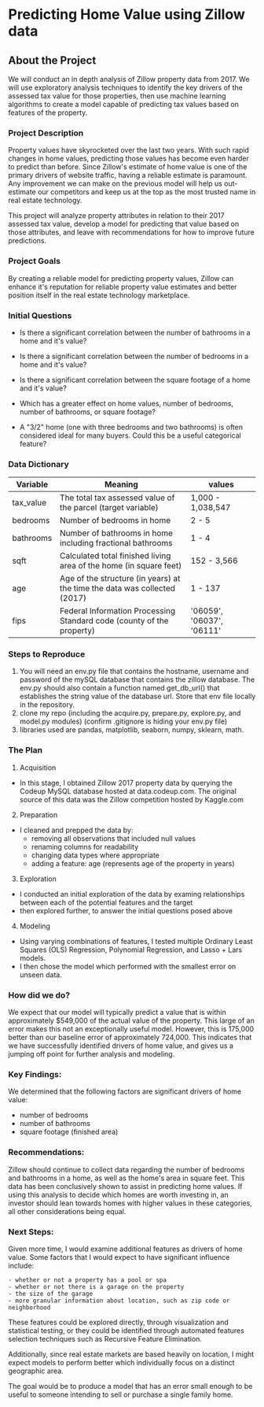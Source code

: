 # Predicting Home Value using Zillow data

## About the Project 

We will conduct an in depth analysis of Zillow property data from 2017. We will use exploratory analysis techniques to identify the key drivers of the assessed tax value for those properties, then use machine learning algorithms to create a model capable of predicting tax values based on features of the property. 

### Project Description

Property values have skyrocketed over the last two years. With such rapid changes in home values, predicting those values has become even harder to predict than before. Since Zillow's estimate of home value is one of the primary drivers of website traffic, having a reliable estimate is paramount. Any improvement we can make on the previous model will help us out-estimate our competitors and keep us at the top as the most trusted name in real estate technology. 

This project will analyze property attributes in relation to their 2017 assessed tax value, develop a model for predicting that value based on those attributes, and leave with recommendations for how to improve future predictions. 


### Project Goals

By creating a reliable model for predicting property values, Zillow can enhance it's reputation for reliable property value estimates and better position itself in the real estate technology marketplace. 

### Initial Questions

- Is there a significant correlation between the number of bathrooms in a home and it's value?

- Is there a significant correlation between the number of bedrooms in a home and it's value?

- Is there a significant correlation between the square footage of a home and it's value?

- Which has a greater effect on home values, number of bedrooms, number of bathrooms, or square footage? 

- A "3/2" home (one with three bedrooms and two bathrooms) is often considered ideal for many buyers. Could this be a useful categorical feature? 


### Data Dictionary

| Variable          | Meaning                                                                   | values          |
| -----------       | -----------                                                               | -----------     |
| tax_value         | The total tax assessed value of the parcel (target variable)              | 1,000 - 1,038,547 |
| bedrooms          | Number of bedrooms in home                                                | 2 - 5 |
| bathrooms         | Number of bathrooms in home including fractional bathrooms                | 1 - 4 |
| sqft              | Calculated total finished living area of the home (in square feet)        | 152 - 3,566 |
| age               | Age of the structure (in years) at the time the data was collected (2017) | 1 - 137 |
| fips              |  Federal Information Processing Standard code (county of the property)    | '06059', '06037', '06111' |

### Steps to Reproduce

1. You will need an env.py file that contains the hostname, username and password of the mySQL database that contains the zillow database. The env.py should also contain a function named get_db_url() that establishes the string value of the database url. Store that env file locally in the repository. 
2. clone my repo (including the acquire.py, prepare.py, explore.py, and model.py modules) (confirm .gitignore is hiding your env.py file)
3. libraries used are pandas, matplotlib, seaborn, numpy, sklearn, math. 

### The Plan

1. Acquisition
- In this stage, I obtained Zillow 2017 property data by querying the Codeup MySQL database hosted at data.codeup.com. The original source of this data was the Zillow competition hosted by Kaggle.com
2. Preparation
- I cleaned and prepped the data by:
    - removing all observations that included null values
    - renaming columns for readability
    - changing data types where appropriate
    - adding a feature: age (represents age of the property in years)
3. Exploration
- I conducted an initial exploration of the data by examing relationships between each of the potential features and the target
- then explored further, to answer the initial questions posed above
4. Modeling 
- Using varying combinations of features, I tested multiple Ordinary Least Squares (OLS) Regression, Polynomial Regression, and Lasso + Lars models. 
- I then chose the model which performed with the smallest error on unseen data.

### How did we do?

We expect that our model will typically predict a value that is within approximately \$549,000 of the actual value of the property. This large of an error makes this not an exceptionally useful model. However, this is 175,000 better than our baseline error of approximately 724,000. This indicates that we have successfully identified drivers of home value, and gives us a jumping off point for further analysis and modeling. 

### Key Findings:

We determined that the following factors are significant drivers of home value:
- number of bedrooms
- number of bathrooms
- square footage (finished area)

### Recommendations:

Zillow should continue to collect data regarding the number of bedrooms and bathrooms in a home, as well as the home's area in square feet. This data has been conclusively shown to assist in predicting home values. If using this analysis to decide which homes are worth investing in, an investor should lean towards homes with higher values in these categories, all other considerations being equal. 

### Next Steps: 

Given more time, I would examine additional features as drivers of home value. Some factors that I would expect to have significant influence include:

    - whether or not a property has a pool or spa
    - whether or not there is a garage on the property
    - the size of the garage
    - more granular information about location, such as zip code or neighborhood
    
These features could be explored directly, through visualization and statistical testing, or they could be identified through automated features selection techniques such as Recursive Feature Elimination. 

Additionally, since real estate markets are based heavily on location, I might expect models to perform better which individually focus on a distinct geographic area. 

The goal would be to produce a model that has an error small enough to be useful to someone intending to sell or purchase a single family home. 